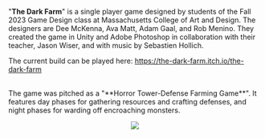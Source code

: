 "**The Dark Farm**" is a single player game designed by students of the Fall 2023 Game Design class at Massachusetts College of Art and Design.
The designers are Dee McKenna, Ava Matt, Adam Gaal, and Rob Menino. They created the game in Unity and Adobe Photoshop in collaboration with their teacher, Jason Wiser, and with music by Sebastien Hollich.

The current build can be played here: https://the-dark-farm.itch.io/the-dark-farm

<br>
The game was pitched as a "**Horror Tower-Defense Farming Game**". 
It features day phases for gathering resources and crafting defenses, and night phases for warding off encroaching monsters.

<p align=center>
<img src=https://github.com/Darmatage/CDAN_FA23_ActionB/blob/main/Photoshop_Files/DarkFarm_Recording_FinalCut.gif>
</p>

